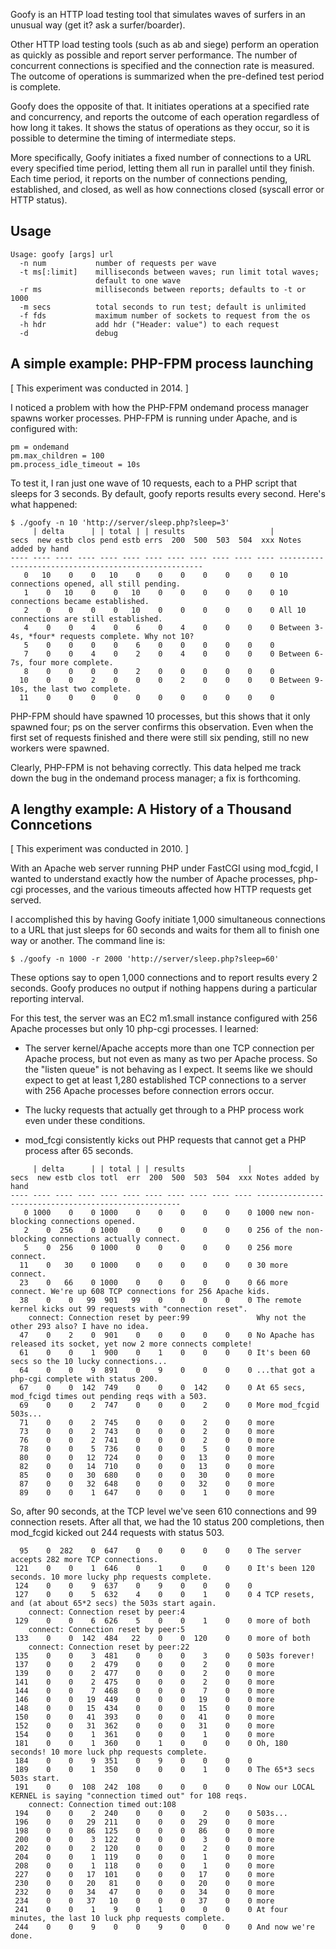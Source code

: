 Goofy is an HTTP load testing tool that simulates waves of surfers in
an unusual way (get it? ask a surfer/boarder).

Other HTTP load testing tools (such as ab and siege) perform an operation as
quickly as possible and report server performance. The number of concurrent
connections is specified and the connection rate is measured. The outcome of
operations is summarized when the pre-defined test period is complete.

Goofy does the opposite of that. It initiates operations at a specified rate
and concurrency, and reports the outcome of each operation regardless of how
long it takes. It shows the status of operations as they occur, so it is
possible to determine the timing of intermediate steps.

More specifically, Goofy initiates a fixed number of connections to a
URL every specified time period, letting them all run in parallel
until they finish. Each time period, it reports on the number of
connections pending, established, and closed, as well as how
connections closed (syscall error or HTTP status).

## Usage

```
Usage: goofy [args] url
  -n num           number of requests per wave
  -t ms[:limit]    milliseconds between waves; run limit total waves;
                   default to one wave
  -r ms            milliseconds between reports; defaults to -t or 1000
  -m secs          total seconds to run test; default is unlimited
  -f fds           maximum number of sockets to request from the os
  -h hdr           add hdr ("Header: value") to each request
  -d               debug
```

## A simple example: PHP-FPM process launching

[ This experiment was conducted in 2014. ]

I noticed a problem with how the PHP-FPM ondemand process manager spawns worker
processes. PHP-FPM is running under Apache, and is configured with:

```
pm = ondemand
pm.max_children = 100
pm.process_idle_timeout = 10s
```

To test it, I ran just one wave of 10 requests, each to a PHP script that
sleeps for 3 seconds. By default, goofy reports results every second. Here's
what happened:

```
$ ./goofy -n 10 'http://server/sleep.php?sleep=3'
     | delta      | | total | | results                   |
secs  new estb clos pend estb errs  200  500  503  504  xxx Notes added by hand
---- ---- ---- ---- ---- ---- ---- ---- ---- ---- ---- ---- -----------------------------------------------------
   0   10    0    0   10    0    0    0    0    0    0    0 10 connections opened, all still pending.
   1    0   10    0    0   10    0    0    0    0    0    0 10 connections became established.
   2    0    0    0    0   10    0    0    0    0    0    0 All 10 connections are still established.
   4    0    0    4    0    6    0    4    0    0    0    0 Between 3-4s, *four* requests complete. Why not 10?
   5    0    0    0    0    6    0    0    0    0    0    0
   7    0    0    4    0    2    0    4    0    0    0    0 Between 6-7s, four more complete.
   8    0    0    0    0    2    0    0    0    0    0    0
  10    0    0    2    0    0    0    2    0    0    0    0 Between 9-10s, the last two complete.
  11    0    0    0    0    0    0    0    0    0    0    0
```

PHP-FPM should have spawned 10 processes, but this shows that it only spawned
four; ps on the server confirms this observation. Even when the first set of
requests finished and there were still six pending, still no new workers were
spawned.

Clearly, PHP-FPM is not behaving correctly. This data helped me track down the
bug in the ondemand process manager; a fix is forthcoming.

## A lengthy example: A History of a Thousand Conncetions

[ This experiment was conducted in 2010. ]

With an Apache web server running PHP under FastCGI using mod_fcgid, I
wanted to understand exactly how the number of Apache processes,
php-cgi processes, and the various timeouts affected how HTTP requests
get served.

I accomplished this by having Goofy initiate 1,000 simultaneous
connections to a URL that just sleeps for 60 seconds and waits for
them all to finish one way or another. The command line is:

```
$ ./goofy -n 1000 -r 2000 'http://server/sleep.php?sleep=60'
```

These options say to open 1,000 connections and to report results
every 2 seconds. Goofy produces no output if nothing happens during a
particular reporting interval.

For this test, the server was an EC2 m1.small instance configured with
256 Apache processes but only 10 php-cgi processes. I learned:

* The server kernel/Apache accepts more than one TCP
  connection per Apache process, but not even as many as two per
  Apache process. So the "listen queue" is not behaving as I
  expect. It seems like we should expect to get at least 1,280
  established TCP connections to a server with 256 Apache processes
  before connection errors occur.

* The lucky requests that actually get through to a PHP process work
  even under these conditions.

* mod_fcgi consistently kicks out PHP requests that cannot get a PHP
  process after 65 seconds.

```
     | delta      | | total | | results              |
secs  new estb clos totl  err  200  500  503  504  xxx Notes added by hand
---- ---- ---- ---- ---- ---- ---- ---- ---- ---- ---- -----------------------------------------------------
   0 1000    0    0 1000    0    0    0    0    0    0 1000 new non-blocking connections opened.
   2    0  256    0 1000    0    0    0    0    0    0 256 of the non-blocking connections actually connect.
   5    0  256    0 1000    0    0    0    0    0    0 256 more connect.
  11    0   30    0 1000    0    0    0    0    0    0 30 more connect.
  23    0   66    0 1000    0    0    0    0    0    0 66 more connect. We're up 608 TCP connections for 256 Apache kids.
  38    0    0   99  901   99    0    0    0    0    0 The remote kernel kicks out 99 requests with "connection reset".
    connect: Connection reset by peer:99               Why not the other 293 also? I have no idea.
  47    0    2    0  901    0    0    0    0    0    0 No Apache has released its socket, yet now 2 more connects complete!
  61    0    0    1  900    0    1    0    0    0    0 It's been 60 secs so the 10 lucky connections...
  64    0    0    9  891    0    9    0    0    0    0 ...that got a php-cgi complete with status 200.
  67    0    0  142  749    0    0    0  142    0    0 At 65 secs, mod_fcigd times out pending reqs with a 503.
  69    0    0    2  747    0    0    0    2    0    0 More mod_fcgid 503s...
  71    0    0    2  745    0    0    0    2    0    0 more
  73    0    0    2  743    0    0    0    2    0    0 more
  76    0    0    2  741    0    0    0    2    0    0 more
  78    0    0    5  736    0    0    0    5    0    0 more
  80    0    0   12  724    0    0    0   13    0    0 more
  82    0    0   14  710    0    0    0   13    0    0 more
  85    0    0   30  680    0    0    0   30    0    0 more
  87    0    0   32  648    0    0    0   32    0    0 more
  89    0    0    1  647    0    0    0    1    0    0 more
```

So, after 90 seconds, at the TCP level we've seen 610 connections and
99 connection resets. After all that, we had the 10 status 200
completions, then mod_fcgid kicked out 244 requests with status 503.

```
  95    0  282    0  647    0    0    0    0    0    0 The server accepts 282 more TCP connections.
 121    0    0    1  646    0    1    0    0    0    0 It's been 120 seconds. 10 more lucky php requests complete.
 124    0    0    9  637    0    9    0    0    0    0
 127    0    0    5  632    4    0    0    1    0    0 4 TCP resets, and (at about 65*2 secs) the 503s start again.
    connect: Connection reset by peer:4
 129    0    0    6  626    5    0    0    1    0    0 more of both
    connect: Connection reset by peer:5
 133    0    0  142  484   22    0    0  120    0    0 more of both
    connect: Connection reset by peer:22
 135    0    0    3  481    0    0    0    3    0    0 503s forever!
 137    0    0    2  479    0    0    0    2    0    0 more
 139    0    0    2  477    0    0    0    2    0    0 more
 141    0    0    2  475    0    0    0    2    0    0 more
 144    0    0    7  468    0    0    0    7    0    0 more
 146    0    0   19  449    0    0    0   19    0    0 more
 148    0    0   15  434    0    0    0   15    0    0 more
 150    0    0   41  393    0    0    0   41    0    0 more
 152    0    0   31  362    0    0    0   31    0    0 more
 154    0    0    1  361    0    0    0    1    0    0 more
 181    0    0    1  360    0    1    0    0    0    0 Oh, 180 seconds! 10 more luck php requests complete.
 184    0    0    9  351    0    9    0    0    0    0
 189    0    0    1  350    0    0    0    1    0    0 The 65*3 secs 503s start.
 191    0    0  108  242  108    0    0    0    0    0 Now our LOCAL KERNEL is saying "connection timed out" for 108 reqs.
    connect: Connection timed out:108
 194    0    0    2  240    0    0    0    2    0    0 503s...
 196    0    0   29  211    0    0    0   29    0    0 more
 198    0    0   86  125    0    0    0   86    0    0 more
 200    0    0    3  122    0    0    0    3    0    0 more
 202    0    0    2  120    0    0    0    2    0    0 more
 204    0    0    1  119    0    0    0    1    0    0 more
 208    0    0    1  118    0    0    0    1    0    0 more
 227    0    0   17  101    0    0    0   17    0    0 more
 230    0    0   20   81    0    0    0   20    0    0 more
 232    0    0   34   47    0    0    0   34    0    0 more
 234    0    0   37   10    0    0    0   37    0    0 more
 241    0    0    1    9    0    1    0    0    0    0 At four minutes, the last 10 luck php requests complete.
 244    0    0    9    0    0    9    0    0    0    0 And now we're done.
```
